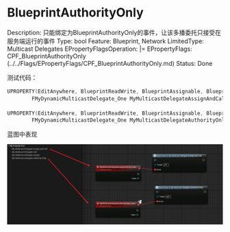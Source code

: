 # BlueprintAuthorityOnly

Description: 只能绑定为BlueprintAuthorityOnly的事件，让该多播委托只接受在服务端运行的事件
Type: bool
Feature: Blueprint, Network
LimitedType: Multicast Delegates
EPropertyFlagsOperation: |=
EPropertyFlags: CPF_BlueprintAuthorityOnly (../../Flags/EPropertyFlags/CPF_BlueprintAuthorityOnly.md)
Status: Done

测试代码：

```cpp
UPROPERTY(EditAnywhere, BlueprintReadWrite, BlueprintAssignable, BlueprintCallable)
		FMyDynamicMulticastDelegate_One MyMulticastDelegateAssignAndCall;

UPROPERTY(EditAnywhere, BlueprintReadWrite, BlueprintAssignable, BlueprintCallable, BlueprintAuthorityOnly)
		FMyDynamicMulticastDelegate_One MyMulticastDelegateAuthorityOnly;
```

蓝图中表现

![Untitled](BlueprintAuthorityOnly/Untitled.png)